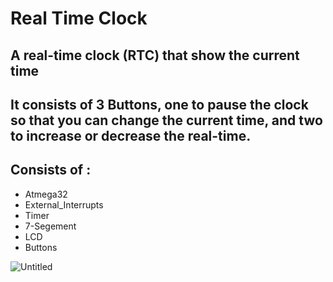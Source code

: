 # Real Time Clock


## A real-time clock (RTC) that show the current time

## It consists of 3 Buttons, one to pause the clock so that you can change the current time, and two to increase or decrease the real-time.

## Consists of :
- Atmega32
- External_Interrupts
- Timer
- 7-Segement 
- LCD
- Buttons

![Untitled](https://user-images.githubusercontent.com/47139708/234580866-05b4f93c-4734-48d4-aaa0-11dc5f11525a.png)
